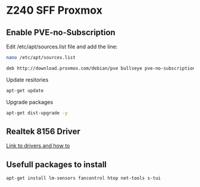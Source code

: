 # Z240 SFF Proxmox

## Enable PVE-no-Subscription

Edit /etc/apt/sources.list file and add the line:
``` bash
nano /etc/apt/sources.list
```
``` bash
deb http://download.proxmox.com/debian/pve bullseye pve-no-subscription
```

Update resitories
``` bash
apt-get update
```
Upgrade packages
``` bash
apt-get dist-upgrade -y
```

## Realtek 8156 Driver

[Link to drivers and how to](r8152-2.16.3/README.md)

## Usefull packages to install

``` bash
apt-get install lm-sensors fancontrol htop net-tools s-tui
```
